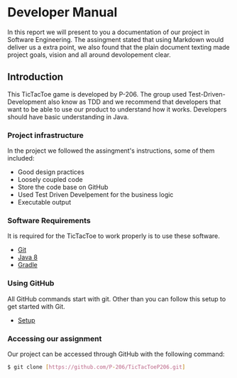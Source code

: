 # Developer Manual
In this report we will present to you a documentation of our project in Software Engineering. The assingment stated that using Markdown would deliver us a extra point, we also found that the plain document texting made project goals, vision and all around devolopement clear.

## Introduction
This TicTacToe game is developed by P-206. The group used Test-Driven-Development also know as TDD and we recommend that developers that want to be able to use our product to understand how it works. Developers should have basic understanding in Java.

### Project infrastructure
In the project we followed the assingment's instructions, some of them included:
  - Good design practices
  - Loosely coupled code
  - Store the code base on GitHub
  - Used Test Driven Develpement for the business logic
  - Executable output

### Software Requirements
It is required for the TicTacToe to work properly is to use these software.
* [Git](https://git-scm.com/book/en/v2/Getting-Started-Installing-Git)
* [Java 8](http://www.oracle.com/technetwork/java/javase/downloads/jdk8-downloads-2133151.html)
* [Gradle](https://docs.gradle.org/current/userguide/installation.html)

### Using GitHub
All GitHub commands start with git. Other than you can follow this setup to get started with Git.
* [Setup](https://help.github.com/articles/set-up-git/)

### Accessing our assignment
Our project can be accessed through GitHub with the following command:

```sh
$ git clone [https://github.com/P-206/TicTacToeP206.git] 
```





